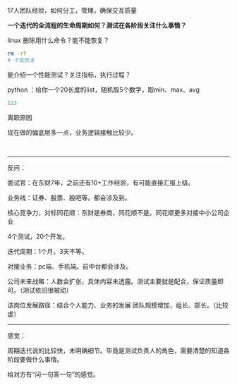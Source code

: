 17人团队经验，如何分工，管理，确保交互质量

**一个迭代的全流程的生命周期如何？测试在各阶段关注什么事情？**

linux 删除用什么命令？能不能恢复？

```sh
rm -rf 
# 不能恢复
```

能介绍一个性能测试？关注指标，执行过程？

python ：给你一个20长度的list，随机取5个数字，取min、max、avg

```python
123
```

离职原因

现在做的偏底层多一点，业务逻辑接触比较少。

<br/>

---

反问：

面试官：在东财7年，之前还有10+工作经验，有可能直接汇报上级。

业务线：证券、股票、股吧等。都会涉及到。

核心竞争力，对标同花顺：东财是券商，同花顺不是。同花顺更多对接中小公司企业

4个测试，20个开发。

迭代周期：1个月，3天不等。

对接业务：pc端、手机端。前中台都会涉及。

公司未来战略：人数会扩张，具体内容未透露。测试主要就是配合，保证质量即可。（测试依旧很被动）

该岗位发展路径：结合个人能力、业务的发展 团队规模增加，组长、部长。（比较虚）

---

感觉：

周期迭代说的比较快，未明确细节。毕竟是测试负责人的角色，需要清楚的知道各阶段要做什么事情。

给对方有“问一句答一句”的感觉。
